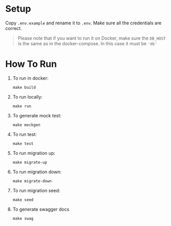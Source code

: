
# Setup
Copy `.env.example` and rename it to `.env`. Make sure all the credentials are correct. 
> Please note that if you want to run it on Docker, make sure the `DB_HOST` is the 
> same as in the docker-compose. In this case it must be `'db'`
# How To Run
1. To run in docker:
    ```
    make build
    ```
2. To run locally:
    ```
    make run
    ```
3. To generate mock test:
    ```
    make mockgen
    ```
4. To run test:
    ```
    make test
    ```
3. To run migration up:
    ```
    make migrate-up
    ```
5. To run migration down:
    ```
    make migrate-down
    ```
6. To run migration seed:
    ```
    make seed
    ```
8. To generate swagger docs
    ```
    make swag
    ```